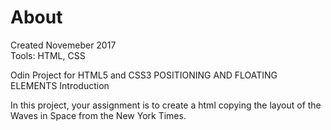 # About
Created Novemeber 2017</br>
Tools: HTML, CSS

Odin Project for HTML5 and CSS3
POSITIONING AND FLOATING ELEMENTS
Introduction

In this project, your assignment is to create a html copying the layout of the Waves in Space from the New York Times. 

